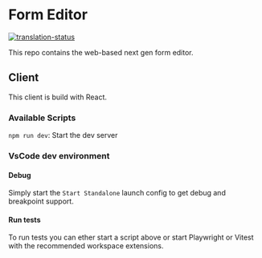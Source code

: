 # Form Editor

[![translation-status](https://hosted.weblate.org/widget/axonivy/form-editor/svg-badge.svg)](https://hosted.weblate.org/engage/axonivy/)

This repo contains the web-based next gen form editor.

## Client

This client is build with React.

### Available Scripts

`npm run dev`: Start the dev server

### VsCode dev environment

#### Debug

Simply start the `Start Standalone` launch config to get debug and breakpoint support.

#### Run tests

To run tests you can ether start a script above or start Playwright or Vitest with the recommended workspace extensions.
